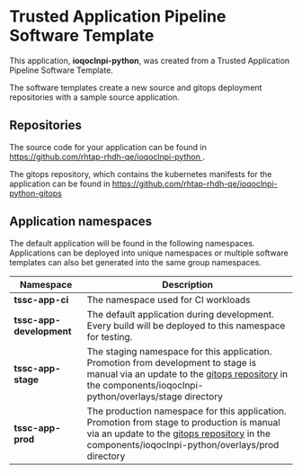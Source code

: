 # Trusted Application Pipeline Software Template

This application, **ioqoclnpi-python**, was created from a Trusted Application Pipeline Software Template.

The software templates create a new source and gitops deployment repositories with a sample source application. 

## Repositories

The source code for your application can be found in [https://github.com/rhtap-rhdh-qe/ioqoclnpi-python ](https://github.com/rhtap-rhdh-qe/ioqoclnpi-python ).
 
The gitops repository, which contains the kubernetes manifests for the application can be found in 
[https://github.com/rhtap-rhdh-qe/ioqoclnpi-python-gitops ](https://github.com/rhtap-rhdh-qe/ioqoclnpi-python-gitops ) 

## Application namespaces 

The default application will be found in the following namespaces. Applications can be deployed into unique namespaces or multiple software templates can also bet generated into the same group namespaces.  

|  Namespace   |  Description   |  
| -------- | -------- |
| **tssc-app-ci** | The namespace used for CI workloads |
| **tssc-app-development** | The default application during development. Every build will be deployed to this namespace for testing. |
| **tssc-app-stage** | The staging namespace for this application. Promotion from development to stage is manual via an update to the [gitops repository](https://github.com/rhtap-rhdh-qe/ioqoclnpi-python-gitops ) in the components/ioqoclnpi-python/overlays/stage directory |
| **tssc-app-prod** | The production namespace for this application. Promotion from stage to production is manual via an update to the [gitops repository](https://github.com/rhtap-rhdh-qe/ioqoclnpi-python-gitops ) in the components/ioqoclnpi-python/overlays/prod directory |